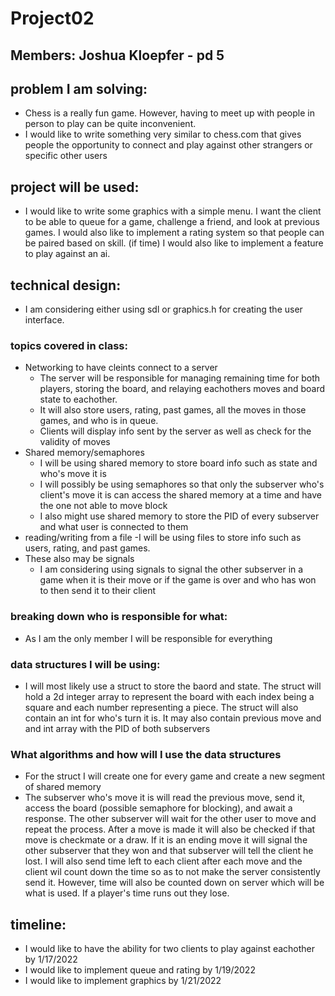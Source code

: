 # Project02

## Members: Joshua Kloepfer - pd 5

## problem I am solving:
- Chess is a really fun game.  However, having to meet up with people in person to play can be quite inconvenient.
- I would like to write something very similar to chess.com that gives people the opportunity to connect and play against other strangers or specific other users

## project will be used:
- I would like to write some graphics with a simple menu.  I want the client to be able to queue for a game, challenge a friend, and look at previous games. I would also like to implement a rating system so that people can be paired based on skill.  (if time) I would also like to implement a feature to play against an ai.

## technical design:
- I am considering either using sdl or graphics.h for creating the user interface.
### topics covered in class:
- Networking to have cleints connect to a server
  - The server will be responsible for managing remaining time for both players, storing the board, and relaying eachothers moves and board state to eachother.
  - It will also store users, rating, past games, all the moves in those games, and who is in queue.
  - Clients will display info sent by the server as well as check for the validity of moves
- Shared memory/semaphores
  - I will be using shared memory to store board info such as state and who's move it is
  - I will possibly be using semaphores so that only the subserver who's client's move it is can access the shared memory at a time and have the one not able to move block
  - I also might use shared memory to store the PID of every subserver and what user is connected to them
- reading/writing from a file
  -I will be using files to store info such as users, rating, and past games.
- These also may be signals
  - I am considering using signals to signal the other subserver in a game when it is their move or if the game is over and who has won to then send it to their client
### breaking down who is responsible for what:
- As I am the only member I will be responsible for everything
### data structures I will be using:
- I will most likely use a struct to store the baord and state.  The struct will hold a 2d integer array to represent the board with each index being a square and each number representing a piece.  The struct will also contain an int for who's turn it is.  It may also contain previous move and and int array with the PID of both subservers
### What algorithms and how will I use the data structures
- For the struct I will create one for every game and create a new segment of shared memory
- The subserver who's move it is will read the previous move, send it, access the board (possible semaphore for blocking), and await a response.  The other subserver will wait for the other user to move and repeat the process.  After a move is made it will also be checked if that move is checkmate or a draw.  If it is an ending move it will signal the other subserver that they won and that subserver will tell the client he lost.  I will also send time left to each client after each move and the client wil count down the time so as to not make the server consistently send it.  However, time will also be counted down on server which will be what is used.  If a player's time runs out they lose.

## timeline:
- I would like to have the ability for two clients to play against eachother by 1/17/2022
- I would like to implement queue and rating by 1/19/2022
- I would like to implement graphics by 1/21/2022
